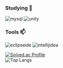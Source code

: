 ### Studying 🌱
![mysql](https://img.shields.io/badge/mysql-4479A1.svg?&style=for-the-badge&logo=mysql&logoColor=black) ![unity](https://img.shields.io/badge/unity-FFFFFF.svg?&style=for-the-badge&logo=unity&logoColor=black)   

### Tools 📫
![eclipseide](https://img.shields.io/badge/eclipseide-2C2255.svg?&style=for-the-badge&logo=eclipseide&logoColor=white)
![intellijidea](https://img.shields.io/badge/intellijidea-000000.svg?&style=for-the-badge&logo=intellijidea&logoColor=white)
 
[![Solved.ac Profile](http://mazassumnida.wtf/api/generate_badge?boj=son7877)](https://solved.ac/son7877)  
![Top Langs](https://github-readme-stats.vercel.app/api/top-langs/?username=hongbeom&&theme=dradula)  



<!--
**son7877/son7877** is a ✨ _special_ ✨ repository because its `README.md` (this file) appears on your GitHub profile.

Here are some ideas to get you started:

- 🔭 I’m currently working on ...
- I’m currently learning ...
- 👯 I’m looking to collaborate on ...
- 🤔 I’m looking for help with ...
- 💬 Ask me about ...
- 📫 How to reach me: ...
- 😄 Pronouns: ...
- ⚡ Fun fact: ...
-->
